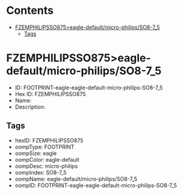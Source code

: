 



Contents
========

* [FZEMPHILIPSSO875>eagle-default/micro-philips/SO8-7_5](#fzemphilipsso875eagle-defaultmicro-philipsso8-7_5)
	* [Tags](#tags)

# FZEMPHILIPSSO875>eagle-default/micro-philips/SO8-7_5

- ID: FOOTPRINT-eagle-eagle-default-micro-philips-SO8-7_5
- Hex ID: FZEMPHILIPSSO875
- Name: 
- Description: 

## Tags

- hexID: FZEMPHILIPSSO875
- oompType: FOOTPRINT
- oompSize: eagle
- oompColor: eagle-default
- oompDesc: micro-philips
- oompIndex: SO8-7_5
- oompName: eagle-default/micro-philips/SO8-7_5
- oompID: FOOTPRINT-eagle-eagle-default-micro-philips-SO8-7_5
